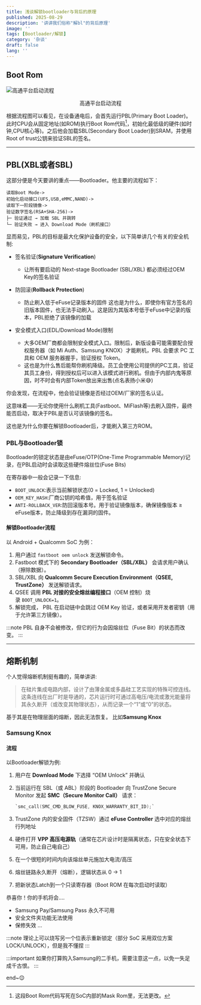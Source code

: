 ```yaml
---
title: 浅谈解锁bootloader与背后的原理
published: 2025-08-29
description: '讲讲我们俗称"解bl"的背后原理'
image: ''
tags: [Bootloader/解锁]
category: '杂谈'
draft: false 
lang: ''
---
```


## Boot Rom

![高通平台启动流程](https://img.cdn1.vip/i/68b1859c50416_1756464540.webp)

<center>高通平台启动流程</center>

根据流程图可以看见，在设备通电后，会首先运行PBL(Primary Boot Loader)。此时CPU会从固定地址(如ROM)执行Boot Rom代码[^1]，初始化最低级的硬件(如时钟,CPU核心等)。之后他会加载SBL(Secondary Boot Loader)到SRAM，并使用Root of trust公钥来验证SBL的签名。

---

## PBL(XBL或者SBL)

这部分便是今天要讲的重点——Bootloader。他主要的流程如下：

```
读取Boot Mode->
初始化启动接口(UFS,USB,eMMC,NAND)->
读取下一阶段镜像->
验证数字签名(RSA+SHA-256)->
├─ 验证通过 → 加载 SBL 并跳转 
└─ 验证失败 → 进入 Download Mode（刷机接口）
```

显而易见，PBL的目标是最大化保护设备的安全，以下简单讲几个有关的安全机制:

- 签名验证(**Signature Verification**)
  
  - 让所有要启动的 Next-stage Bootloader (SBL/XBL) 都必须经过OEM Key的签名验证

- 防回滚(**Rollback Protection**)
  
  - 防止刷入低于eFuse记录版本的固件
    这也是为什么，即使你有官方签名的旧版本固件，也无法手动刷入。这是因为其版本号低于eFuse中记录的版本，PBL拒绝了该镜像的加载

- 安全模式入口(EDL/Download Mode)限制
  
  - 大多OEM厂商都会限制安全模式入口。限制后，新版设备可能需要配合授权服务器（如 Mi Auth、Samsung KNOX）才能刷机，PBL 会要求 PC 工具和 OEM 服务器握手，验证授权 Token。
  - 这也是为什么售后能帮你刷机降级。员工会使用公司提供的PC工具，验证其员工身份，得到授权后可以进入该模式进行刷机。但由于内部内鬼等原因，时不时会有内部Token放出来出售(点名表扬小米😅)

你会发现，在流程中，他会验证镜像是否经过OEM/厂家的签名认证。

这意味着——无论你使用什么刷机工具(Fastboot、MiFlash等)去刷入固件，最终能否启动，取决于PBL是否认可该镜像的签名。

这也是为什么你要在解锁Bootloader后，才能刷入第三方ROM。

### PBL与Bootloader锁

Bootloader的锁定状态是由eFuse/OTP(One-Time Programmable Memory)记录，在PBL启动时会读取这些硬件熔丝位(Fuse Bits)

在寄存器中一般会记录一下信息:

- `BOOT_UNLOCK`:表示当前解锁状态(0 = Locked, 1 = Unlocked)
- `OEM_KEY_HASH`:厂商公钥的哈希值，用于签名验证
- `ANTI-ROLLBACK_VER`:防回滚版本号。用于验证镜像版本，确保镜像版本 ≥ eFuse版本，防止降级到存在漏洞的固件。

#### 解锁Bootloader流程

以 Android + Qualcomm SoC 为例：

1. 用户通过 `fastboot oem unlock` 发送解锁命令。
2. Fastboot 模式下的 **Secondary Bootloader（SBL/XBL）** 会请求用户确认（擦除数据）。
3. SBL/XBL 向 **Qualcomm Secure Execution Environment（QSEE, TrustZone）** 发送解锁请求。
4. QSEE 调用 **PBL 对接的安全熔丝编程接口**（OEM 控制）烧录 `BOOT_UNLOCK=1`。
5. 解锁完成， PBL 在启动链中会跳过 OEM Key 验证，或者采用开发者密钥（用于允许第三方镜像）。

:::note
PBL 自身不会被修改，但它的行为会因熔丝位（Fuse Bit）的状态而改变。
:::

---

## 熔断机制

个人觉得熔断机制挺有趣的，简单讲讲:

> 在硅片集成电路内部，设计了由薄金属或多晶硅工艺实现的特殊可控连线。这条连线在出厂时是导通的，芯片运行时可通过高电压/电流或激光能量将其永久断开（或改变其物理状态），从而记录一个“1”或“0”的状态。

基于其是在物理层面的熔断，因此无法恢复。
比如**Samsung Knox**

### Samsung Knox

#### 流程

以Bootloader解锁为例:

1. 用户在 **Download Mode** 下选择 “OEM Unlock” 并确认

2. 当前运行在 SBL（或 ABL）阶段的 Bootloader 向 TrustZone Secure Monitor 发起 **SMC（Secure Monitor Call）** 请求：
   
   ```c
   `smc_call(SMC_CMD_BLOW_FUSE, KNOX_WARRANTY_BIT_ID);`
   ```

3. TrustZone 内的安全固件（TZSW）通过 **eFuse Controller** 选中对应的熔丝行列地址

4. 硬件打开 **VPP 高压电源轨**（通常在芯片设计时是隔离状态，只在安全状态下可用，防止自己电自己）

5. 在一个很短的时间内向该熔丝单元施加大电流/高压

6. 熔丝链路永久断开（熔断），逻辑状态从 0 → 1

7. 把新状态Latch到一个只读寄存器（Boot ROM 在每次启动时读取）

恭喜你！你的手机将会....
- Samsung Pay/Samsung Pass 永久不可用
- 安全文件夹功能无法使用
- 保修失效
  ...


:::note
理论上可以烧写另一个位表示重新锁定（部分 SoC 采用双位方案 LOCK/UNLOCK），但是我不懂捏
:::

:::important
如果你打算购入Samsung的二手机，需要注意这一点，以免一失足成千古恨。
:::

end~😌

[^1]: 这段Boot Rom代码写死在SoC内部的Mask Rom里，无法更改。

